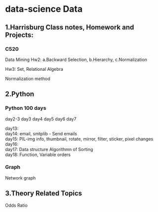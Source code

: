 # data-science Data 

## 1.Harrisburg Class notes, Homework and Projects:
###   C520
Data Mining Hw2: a.Backward Selection, b.Hierarchy, c.Normalization

Hw3: Set, Relational Algebra

Normalization method

## 2.Python
### Python 100 days
day2-3
day3
day4
day5
day6
day7

day13:
\
day14: email, smtplib - Send emails
\
day15: PIL-img info, thumbnail, rotate, mirror, filter, sticker, pixel changes
\
day16:
\
day17: Data structure Algorithmn of Sorting
\
day18: Function, Variable orders

### Graph
Network graph

## 3.Theory Related Topics
Odds Ratio

